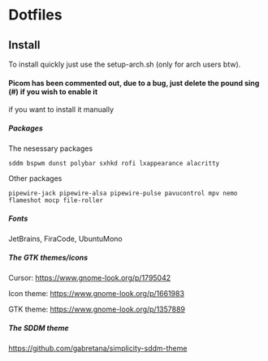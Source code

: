 # Dotfiles
## Install

To install quickly just use the setup-arch.sh (only for arch users btw).

#### Picom has been commented out, due to a bug, just delete the pound sing (#) if you wish to enable it

if you want to install it manually

##### Packages
The nesessary packages
```
sddm bspwm dunst polybar sxhkd rofi lxappearance alacritty
```
Other packages
```
pipewire-jack pipewire-alsa pipewire-pulse pavucontrol mpv nemo flameshot mocp file-roller
```

##### Fonts 
JetBrains, FiraCode, UbuntuMono

##### The GTK themes/icons

Cursor: https://www.gnome-look.org/p/1795042

Icon theme: https://www.gnome-look.org/p/1661983

GTK theme: https://www.gnome-look.org/p/1357889

##### The SDDM theme

https://github.com/gabretana/simplicity-sddm-theme
